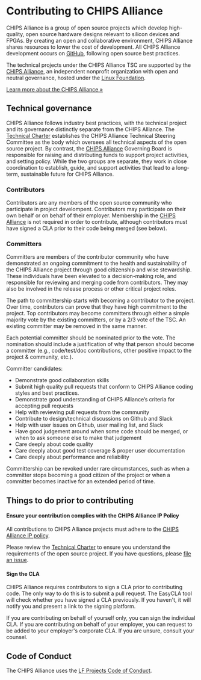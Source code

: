 # Contributing to CHIPS Alliance

CHIPS Alliance is a group of open source projects which develop high-quality, open source hardware designs relevant to silicon devices and FPGAs. By creating an open and collaborative environment, CHIPS Alliance shares resources to lower the cost of development. All CHIPS Alliance development occurs on [GitHub](https://github.com/chipsalliance), following open source best practices.

The technical projects under the CHIPS Alliance TSC are supported by the [CHIPS Alliance](https://chipsalliance.org), an independent nonprofit organization with open and neutral governance, hosted under the [Linux Foundation](https://linuxfoundation.org).

[Learn more about the CHIPS Alliance »](https://chipsalliance.org)

## Technical governance

CHIPS Alliance follows industry best practices, with the technical project and its governance distinctly separate from the CHIPS Alliance. The [Technical Charter](https://github.com/chipsalliance/tsc/blob/master/CHARTER.md) establishes the CHIPS Alliance Technical Steering Committee as the body which oversees all technical aspects of the open source project. By contrast, the [CHIPS Alliance](https://chipsalliance.org) Governing Board is responsible for raising and distributing funds to support project activities, and setting policy. While the two groups are separate, they work in close coordination to establish, guide, and support activities that lead to a long-term, sustainable future for CHIPS Alliance.

### Contributors

Contributors are any members of the open source community who participate in project develompent. Contributors may participate on their own behalf or on behalf of their employer. Membership in the [CHIPS Alliance](https://chipsalliance.org) is not required in order to contribute, although contributors must have signed a CLA prior to their code being merged (see below).

### Committers

Committers are members of the contributor community who have demonstrated an ongoing commitment to the health and sustainability of the CHIPS Alliance project through good citizenship and wise stewardship. These individuals have been elevated to a decision-making role, and responsible for reviewing and merging code from contributors. They may also be involved in the release process or other critical project roles.

The path to committership starts with becoming a contributor to the project. Over time, contributors can prove that they have high commitment to the project.  Top contributors may become committers through either a simple majority vote by the existing committers, or by a 2/3 vote of the TSC.  An existing committer may be removed in the same manner.

Each potential committer should be nominated prior to the vote.  The nomination should include a justification of why that person should become a committer (e.g., code/test/doc contributions, other positive impact to the project & community, etc.).

Committer candidates:

* Demonstrate good collaboration skills
* Submit high quality pull requests that conform to CHIPS Alliance coding styles and best practices.
* Demonstrate good understanding of CHIPS Alliance’s criteria for accepting pull requests
* Help with reviewing pull requests from the community
* Contribute to design/technical discussions on Github and Slack
* Help with user issues on Github, user mailing list, and Slack
* Have good judgement around when some code should be merged, or when to ask someone else to make that judgement
* Care deeply about code quality
* Care deeply about good test coverage & proper user documentation
* Care deeply about performance and reliability

Committership can be revoked under rare circumstances, such as when a committer stops becoming a good citizen of the project or when a committer becomes inactive for an extended period of time.

## Things to do prior to contributing

#### Ensure your contribution complies with the CHIPS Alliance IP Policy

All contributions to CHIPS Alliance projects must adhere to the [CHIPS Alliance IP policy](https://github.com/chipsalliance/tsc/blob/master/CHARTER.md#7-intellectual-property-policy).

Please review the [Technical Charter](https://github.com/chipsalliance/tsc/blob/master/CHARTER.md) to ensure you understand the requirements of the open source project. If you have questions, please [file an issue](https://github.com/chipsalliance/tsc/issues).

#### Sign the CLA

CHIPS Alliance requires contributors to sign a CLA prior to contributing code. The only way to do this is to submit a pull request. The EasyCLA tool will check whether you have signed a CLA previously. If you haven't, it will notify you and present a link to the signing platform.

If you are contributing on behalf of yourself only, you can sign the individual CLA. If you are contributing on behalf of your employer, you can request to be added to your employer's corporate CLA. If you are unsure, consult your counsel.

## Code of Conduct

The CHIPS Alliance uses the [LF Projects Code of Conduct](https://lfprojects.org/policies/code-of-conduct/).
